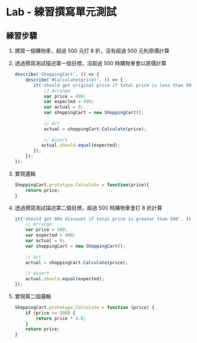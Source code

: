 # Lab - 練習撰寫單元測試

## 練習步驟

1. 撰寫一個購物車，超過 500 元打 8 折，沒有超過 500 元則原價計算

2. 透過撰寫測試描述第一個目標，沒超過 500 時購物車會以原價計算

    ``` js
    describe('ShoppingCart', () => {
        describe('#Calculate(price)', () => {
           it('should get original price if total price is less than 500', () => {
               // Arrange
               var price = 499;
               var expected = 499;
               var actual = 0;
               var shoppingCart = new ShoppingCart();
           
               // Act
               actual = shoppingCart.Calculate(price);
           
               // Assert
              actual.should.equal(expected);
           }); 
        });
    });
    ```

3. 實現邏輯

    ``` js
    ShoppingCart.prototype.Calculate = function(price){
        return price;
    }
    ```

4. 透過撰寫測試描述第二個目標，超過 500 時購物車會打 8 折計算

    ``` js
    it('should get 80% discount if total price is greater than 500', () => {
        // Arrange
        var price = 500;
        var expected = 400;
        var actual = 0;
        var shoppingCart = new ShoppingCart();
           
        // Act
        actual = shoppingCart.Calculate(price);
           
        // Assert
        actual.should.equal(expected);
    }); 
    ```

5. 實現第二個邏輯

    ``` js
    ShoppingCart.prototype.Calculate = function (price) {
        if (price >= 500) {
            return price * 0.8;
        }
        return price;
    }
    ```